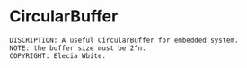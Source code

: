 # CircularBuffer
	DISCRIPTION: A useful CircularBuffer for embedded system.
    NOTE: the buffer size must be 2^n.
    COPYRIGHT: Elecia Wbite.
    